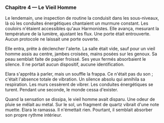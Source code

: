 ### Chapitre 4 — Le Vieil Homme
Le lendemain, une inspection de routine la conduisit dans les sous-niveaux, là où les conduites énergétiques chantaient un murmure constant. Les couloirs n'étaient accessibles qu'aux Harmonistes. Elle avança, mesurant la température de la lumière, ajustant les flux. Une porte était entrouverte. Aucun protocole ne laissait une porte ouverte.

Elle entra, prête à déclencher l'alerte. La salle était vide, sauf pour un vieil homme assis au centre, jambes croisées, mains posées sur les genoux. Sa peau semblait faite de papier froissé. Ses yeux fermés absorbaient le silence. Il ne portait aucun dispositif, aucune identification.

Elara s'apprêta à parler, mais un souffle la frappa. Ce n'était pas du son ; c'était l'absence totale de vibration. Un silence absolu qui annihila sa respiration. Les murs cessèrent de vibrer. Les conduites énergétiques se turent. Pendant une seconde, le monde cessa d'exister.

Quand la sensation se dissipa, le vieil homme avait disparu. Une odeur de pluie se mêlait au métal. Sur le sol, un fragment de quartz vibrait d'une note muette. Elara le ramassa. Il n'émettait rien. Pourtant, il semblait absorber son propre rythme intérieur.
